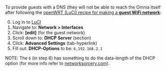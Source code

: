 To provide guests with a DNS (they will not be able to reach the Omnia itself after following the [openWRT (LuCi) recipe for making a **guest WiFi network**](https://wiki.openwrt.org/doc/recipes/guest-wlan-webinterface):

0. Log in to [LuCI](192.168.1.1/cgi-bin/luci/)
1. Navigate to: **Network > Interfaces**
2. Click: **[edit]** (for the guest network)
3. Scroll down to: **DHCP Server** (section)
4. Click: **Advanced Settings** (tab-hyperlink)
5. Fill out: **DHCP-Options** to be: `6,192.168.2.1`

NOTE: The `6` (in step 6) has something to do the data-length of the DHCP option (for more info refer to [networksorcery.com](http://www.networksorcery.com/enp/protocol/bootp/options.htm)).
